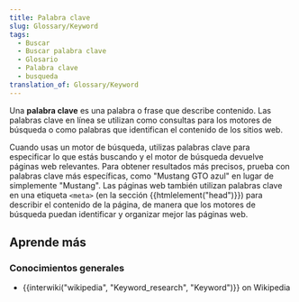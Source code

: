 ```yaml
---
title: Palabra clave
slug: Glossary/Keyword
tags:
  - Buscar
  - Buscar palabra clave
  - Glosario
  - Palabra clave
  - busqueda
translation_of: Glossary/Keyword
---
```

Una **palabra clave** es una palabra o frase que describe contenido. Las palabras clave en línea se utilizan como consultas para los motores de búsqueda o como palabras que identifican el contenido de los sitios web.

Cuando usas un motor de búsqueda, utilizas palabras clave para especificar lo que estás buscando y el motor de búsqueda devuelve páginas web relevantes. Para obtener resultados más precisos, prueba con palabras clave más específicas, como "Mustang GTO azul" en lugar de simplemente "Mustang". Las páginas web también utilizan palabras clave en una etiqueta `<meta>` (en la sección {{htmlelement("head")}}) para describir el contenido de la página, de manera que los motores de búsqueda puedan identificar y organizar mejor las páginas web.

## Aprende más

### Conocimientos generales

- {{interwiki("wikipedia", "Keyword_research", "Keyword")}} on Wikipedia
